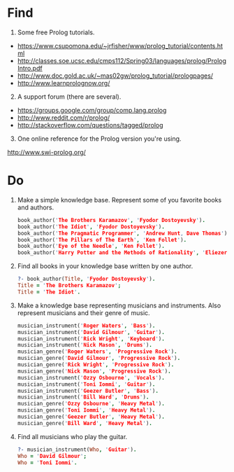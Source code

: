 # Find

1. Some free Prolog tutorials.

  - https://www.csupomona.edu/~jrfisher/www/prolog_tutorial/contents.html
  - http://classes.soe.ucsc.edu/cmps112/Spring03/languages/prolog/PrologIntro.pdf
  - http://www.doc.gold.ac.uk/~mas02gw/prolog_tutorial/prologpages/
  - http://www.learnprolognow.org/

2. A support forum (there are several).

  - https://groups.google.com/group/comp.lang.prolog
  - http://www.reddit.com/r/prolog/
  - http://stackoverflow.com/questions/tagged/prolog

3. One online reference for the Prolog version you're using.

  http://www.swi-prolog.org/

# Do

1. Make a simple knowledge base. Represent some of you favorite books and
   authors.

   ```Prolog
   book_author('The Brothers Karamazov', 'Fyodor Dostoyevsky').
   book_author('The Idiot', 'Fyodor Dostoyevsky').
   book_author('The Pragmatic Programmer', 'Andrew Hunt, Dave Thomas').
   book_author('The Pillars of The Earth', 'Ken Follet').
   book_author('Eye of the Needle', 'Ken Follet').
   book_author('Harry Potter and the Methods of Rationality', 'Eliezer Yudkowsky').
   ```

2. Find all books in your knowledge base written by one author.

   ```Prolog
   ?- book_author(Title, 'Fyodor Dostoyevsky').
   Title = 'The Brothers Karamazov';
   Title = 'The Idiot'.
   ```

3. Make a knowledge base representing musicians and instruments. Also represent
   musicians and their genre of music.

   ```Prolog
   musician_instrument('Roger Waters', 'Bass').
   musician_instrument('David Gilmour', 'Guitar').
   musician_instrument('Rick Wright', 'Keyboard').
   musician_instrument('Nick Mason', 'Drums').
   musician_genre('Roger Waters', 'Progressive Rock').
   musician_genre('David Gilmour', 'Progressive Rock').
   musician_genre('Rick Wright', 'Progressive Rock').
   musician_genre('Nick Mason', 'Progressive Rock').
   musician_instrument('Ozzy Osbourne', 'Vocals').
   musician_instrument('Toni Iommi', 'Guitar').
   musician_instrument('Geezer Butler', 'Bass').
   musician_instrument('Bill Ward', 'Drums').
   musician_genre('Ozzy Osbourne', 'Heavy Metal').
   musician_genre('Toni Iommi', 'Heavy Metal').
   musician_genre('Geezer Butler', 'Heavy Metal').
   musician_genre('Bill Ward', 'Heavy Metal').
   ```

4. Find all musicians who play the guitar.

   ```Prolog
   ?- musician_instrument(Who, 'Guitar').
   Who = 'David Gilmour';
   Who = 'Toni Iommi'.
   ```
